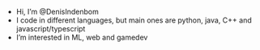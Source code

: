 - Hi, I’m @DenisIndenbom
- I code in different languages, but main ones are python, java, C++ and javascript/typescript
- I’m interested in ML, web and gamedev
